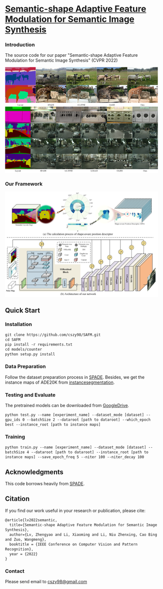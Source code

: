# [Semantic-shape Adaptive Feature Modulation for Semantic Image Synthesis](https://arxiv.org/pdf/2203.16898)

### Introduction

The source code for our paper "Semantic-shape Adaptive Feature Modulation for Semantic Image Synthesis" (CVPR 2022)

![fullcmpv1](figs/fullcmpv1.png)

### Our Framework

![overview](figs/overview.png)

## Quick Start

### Installation

```
git clone https://github.com/cszy98/SAFM.git
cd SAFM
pip install -r requirements.txt
cd models/counter
python setup.py install
```

### Data Preparation

Follow the dataset preparation process in [SPADE](https://github.com/NVlabs/SPADE). Besides, we get the instance maps of ADE20K from [instancesegmentation](https://github.com/CSAILVision/placeschallenge/tree/master/instancesegmentation).

### Testing and Evaluate

The pretrained models can be downloaded from [GoogleDrive](https://drive.google.com/drive/folders/1AtOp25uEk7rpR_VEQEZl0Xri-ayKdPYH?usp=sharing).

```
python test.py --name [experiment_name] --dataset_mode [dataset] --gpu_ids 0 --batchSize 2 --dataroot [path to dataroot] --which_epoch best --instance_root [path to instance maps]
```

### Training

```
python train.py --name [experiment_name] --dataset_mode [dataset] --batchSize 4 --dataroot [path to dataroot] --instance_root [path to instance maps] --save_epoch_freq 5 --niter 100 --niter_decay 100
```

## Acknowledgments

This code borrows heavily from [SPADE](https://github.com/NVlabs/SPADE).

## Citation

If you find our work useful in your research or publication, please cite:

```
@article{lv2022semantic,
  title={Semantic-shape Adaptive Feature Modulation for Semantic Image Synthesis},
  author={Lv, Zhengyao and Li, Xiaoming and Li, Niu Zhenxing, Cao Bing and Zuo, Wangmeng},
  booktitle = {IEEE Conference on Computer Vision and Pattern Recognition},
  year = {2022}
}
```

### Contact

Please send email to cszy98@gmail.com